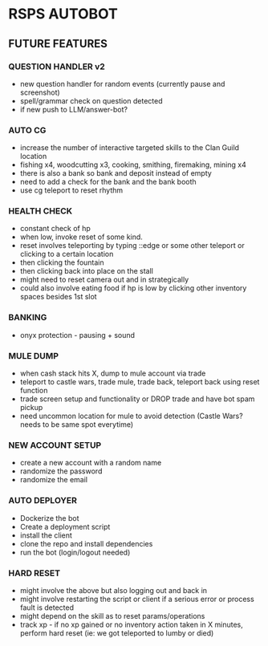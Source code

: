 # RSPS AUTOBOT

## FUTURE FEATURES

### QUESTION HANDLER v2

- new question handler for random events (currently pause and screenshot)
- spell/grammar check on question detected
- if new push to LLM/answer-bot?

### AUTO CG
  
- increase the number of interactive targeted skills to the Clan Guild location
- fishing x4, woodcutting x3, cooking, smithing, firemaking, mining x4
- there is also a bank so bank and deposit instead of empty
- need to add a check for the bank and the bank booth
- use cg teleport to reset rhythm

### HEALTH CHECK

- constant check of hp
- when low, invoke reset of some kind.
- reset involves teleporting by typing ::edge or some other teleport or clicking to a certain location
- then clicking the fountain
- then clicking back into place on the stall
- might need to reset camera out and in strategically
- could also involve eating food if hp is low by clicking other inventory spaces besides 1st slot

### BANKING

- onyx protection - pausing + sound

### MULE DUMP

- when cash stack hits X, dump to mule account via trade
- teleport to castle wars, trade mule, trade back, teleport back using reset function
- trade screen setup and functionality or DROP trade and have bot spam pickup
- need uncommon location for mule to avoid detection (Castle Wars? needs to be same spot everytime)

### NEW ACCOUNT SETUP

- create a new account with a random name
- randomize the password
- randomize the email

### AUTO DEPLOYER

- Dockerize the bot
- Create a deployment script
- install the client
- clone the repo and install dependencies
- run the bot (login/logout needed)

### HARD RESET

- might involve the above but also logging out and back in
- might involve restarting the script or client if a serious error or process fault is detected
- might depend on the skill as to reset params/operations
- track xp - if no xp gained or no inventory action taken in X minutes, perform hard reset (ie: we got teleported to lumby or died)
